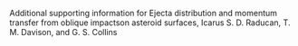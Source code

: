Additional supporting information for Ejecta distribution and momentum transfer from oblique impactson asteroid surfaces, Icarus
S. D. Raducan, T. M. Davison, and G. S. Collins
